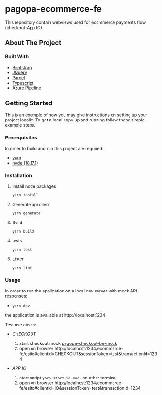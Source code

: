 # pagopa-ecommerce-fe

This repository contain webviews used for ecommerce payments flow (checkout-App IO)

## About The Project

### Built With

* [Bootstrap](https://getbootstrap.com)
* [JQuery](https://jquery.com)
* [Parcel](https://parceljs.org)
* [Typescript](https://www.typescriptlang.org)
* [Azure Pipeline](https://azure.microsoft.com)

## Getting Started

This is an example of how you may give instructions on setting up your project locally.
To get a local copy up and running follow these simple example steps.

### Prerequisites

In order to build and run this project are required:

- [yarn](https://yarnpkg.com/)
- [node (18.17.1)](https://nodejs.org/it/)

### Installation

1. Install node packages
   ```sh
   yarn install
   ```
2. Generate api client
   ```sh
   yarn generate
   ```
3. Build
   ```sh
   yarn build
   ```
4. tests
   ```sh
   yarn test
   ```
5. Linter
   ```sh
   yarn lint
   ```

### Usage

In order to run the application on a local dev server with mock API responses:
-  ```sh
   yarn dev
   ```
the application is available at http://localhost:1234

Test use cases: 

- *CHECKOUT* 
    1. start checkout mock [pagopa-checkout-be-mock](https://github.com/pagopa/pagopa-checkout-be-mock)
    2. open on browser http://localhost:1234/ecommerce-fe/esito#clientId=CHECKOUT&sessionToken=test&transactionId=1234

- *APP IO*
    1. start script ```yarn start-io-mock``` on other terminal
    2. open on browser http://localhost:1234/ecommerce-fe/esito#clientId=IO&sessionToken=test&transactionId=1234